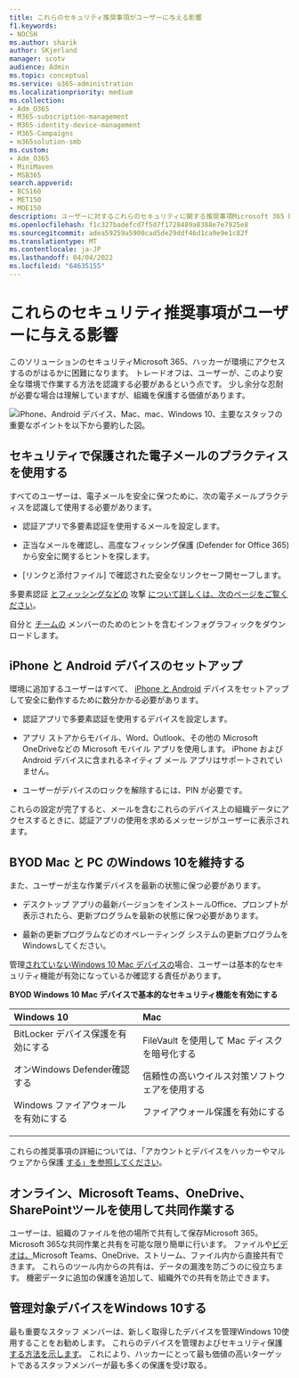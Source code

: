 ```yaml
---
title: これらのセキュリティ推奨事項がユーザーに与える影響
f1.keywords:
- NOCSH
ms.author: sharik
author: SKjerland
manager: scotv
audience: Admin
ms.topic: conceptual
ms.service: o365-administration
ms.localizationpriority: medium
ms.collection:
- Adm_O365
- M365-subscription-management
- M365-identity-device-management
- M365-Campaigns
- m365solution-smb
ms.custom:
- Adm_O365
- MiniMaven
- MSB365
search.appverid:
- BCS160
- MET150
- MOE150
description: ユーザーに対するこれらのセキュリティに関する推奨事項Microsoft 365 Business Premium、データを保護する方法について学習します。
ms.openlocfilehash: f1c327badefcd7f5d7f1728489a8388e7e7925e8
ms.sourcegitcommit: adea59259a5900cad5de29ddf46d1ca9e9e1c82f
ms.translationtype: MT
ms.contentlocale: ja-JP
ms.lasthandoff: 04/04/2022
ms.locfileid: "64635155"
---
```

# <a name="how-these-security-recommendations-affect-your-users"></a>これらのセキュリティ推奨事項がユーザーに与える影響

このソリューションのセキュリティMicrosoft 365、ハッカーが環境にアクセスするのがはるかに困難になります。 トレードオフは、ユーザーが、このより安全な環境で作業する方法を認識する必要があるという点です。 少し余分な忍耐が必要な場合は理解していますが、組織を保護する価値があります。

![iPhone、Android デバイス、Mac、mac、Windows 10、主要なスタッフの重要なポイントを以下から要約した図。](../media/M365-democracy-Users_900px.png)

## <a name="use-secure-email-practices"></a>セキュリティで保護された電子メールのプラクティスを使用する

すべてのユーザーは、電子メールを安全に保つために、次の電子メールプラクティスを認識して使用する必要があります。

- 認証アプリで多要素認証を使用するメールを設定します。

- 正当なメールを確認し、高度なフィッシング保護 (Defender for Office 365) から安全に関するヒントを探します。

- [リンクと添付ファイル] で確認された安全なリンクセーフ開セーフします。

多要素認証 [とフィッシングなどの](m365bp-multifactor-authentication.md) 攻撃 [について詳しくは、次のページをご覧ください](m365-campaigns-phishing-and-attacks.md)。

自分と [チームの](m365-campaigns-protect-campaign-infographic.md) メンバーのためのヒントを含むインフォグラフィックをダウンロードします。

## <a name="set-up-iphones-and-android-devices"></a>iPhone と Android デバイスのセットアップ

環境に追加するユーザーはすべて、 [iPhone と Android](../business/set-up-mobile-devices.md) デバイスをセットアップして安全に動作するために数分かかる必要があります。

- 認証アプリで多要素認証を使用するデバイスを設定します。

- アプリ ストアからモバイル、Word、Outlook、その他の Microsoft OneDriveなどの Microsoft モバイル アプリを使用します。 iPhone および Android デバイスに含まれるネイティブ メール アプリはサポートされていません。 

- ユーザーがデバイスのロックを解除するには、PIN が必要です。

これらの設定が完了すると、メールを含むこれらのデバイス上の組織データにアクセスするときに、認証アプリの使用を求めるメッセージがユーザーに表示されます。

## <a name="keep-byod-macs-and-windows-10-pcs-fresh"></a>BYOD Mac と PC のWindows 10を維持する

また、ユーザーが主な作業デバイスを最新の状態に保つ必要があります。

- デスクトップ アプリの最新バージョンをインストールOffice、プロンプトが表示されたら、更新プログラムを最新の状態に保つ必要があります。

- 最新の更新プログラムなどのオペレーティング システムの更新プログラムをWindowsしてください。

管理[されていないWindows 10 Mac デバイスの](m365bp-protect-pcs-macs.md)場合、ユーザーは基本的なセキュリティ機能が有効になっているか確認する責任があります。

**BYOD Windows 10 Mac デバイスで基本的なセキュリティ機能を有効にする**

|**Windows 10**|**Mac**|
|:-----|:------|
|BitLocker デバイス保護を有効にする<p><p> オンWindows Defender確認する <p>Windows ファイアウォールを有効にする| FileVault を使用して Mac ディスクを暗号化する <p><p>信頼性の高いウイルス対策ソフトウェアを使用する <p>ファイアウォール保護を有効にする|

これらの推奨事項の詳細については、「アカウントとデバイスをハッカーやマルウェアから保護 [する」を参照してください](https://support.office.com/article/Protect-your-account-and-devices-from-hackers-and-malware-066d6216-a56b-4f90-9af3-b3a1e9a327d6#ID0EAABAAA=Windows_10)。

## <a name="collaborate-using-microsoft-teams-onedrive-sharepoint-online-and-other-tools"></a>オンライン、Microsoft Teams、OneDrive、SharePointツールを使用して共同作業する

ユーザーは、組織のファイルを他の場所で共有して保存Microsoft 365。 Microsoft 365な共同作業と共有を可能な限り簡単に行います。 ファイルや[ビデオは、](share-files-and-videos.md)Microsoft Teams、OneDrive、ストリーム、ファイル内から直接共有できます。 これらのツール内からの共有は、データの漏洩を防ごうのに役立ちます。 機密データに追加の保護を追加して、組織外での共有を防止できます。

## <a name="set-up-managed-windows-10-devices"></a>管理対象デバイスをWindows 10する

最も重要なスタッフ メンバーは、新しく取得したデバイスを管理Windows 10使用することをお勧めします。 これらのデバイスを管理およびセキュリティ保護 [する方法を示します](../business/set-up-windows-devices.md?toc=/microsoft-365/campaigns/toc.json)。 これにより、ハッカーにとって最も価値の高いターゲットであるスタッフメンバーが最も多くの保護を受け取る。
